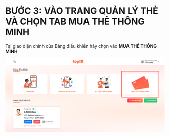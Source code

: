 # BƯỚC 3: VÀO TRANG QUẢN LÝ THẺ VÀ CHỌN TAB MUA THẺ THÔNG MINH

Tại giao diện chính của Bảng điều khiển hãy chọn vào **MUA THẺ THÔNG MINH**

![](<../../.gitbook/assets/image (11).png>)
